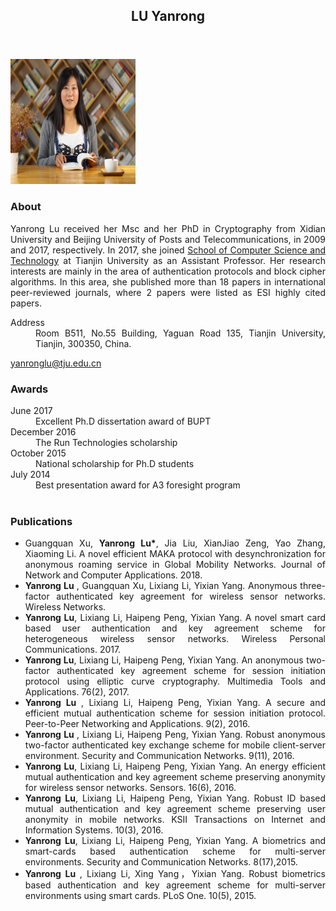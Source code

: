 <!DOCTYPE html>
<html lang="zh">
<head>
	<title>REN Dongwei</title>
</head>
<body>
<header>
<div class="container home" id="navigation">
<h2 id="name">LU Yanrong</h2>
</div>
</header>
<div class="container">
<div id="section1">
<p><img id="001" src="001.jpg
" height="200" width="200" alt="XXXXXX" /></p>
</div>
<div id="section2">
<h3>About</h3>
<p align="justify"> Yanrong Lu received her Msc and her PhD in Cryptography from Xidian University and Beijing University of Posts and Telecommunications, in 2009 and 2017, respectively. In 2017, she joined <a href="http://cs.tju.edu.cn/csweb/">School of Computer Science and Technology</a> at Tianjin University as an Assistant Professor. Her research interests are mainly in the area of authentication protocols and block cipher algorithms. In this area, she published more than 18 papers in international peer-reviewed journals, where 2 papers were listed as ESI highly cited papers. </p>
<dl class="cv">
<dt>Address</dt>
<dd>
<div align="justify">Room B511, No.55 Building,  Yaguan Road 135, Tianjin University,  Tianjin, 300350, China.</div>
</dd>
</dl>
<p> <a href="mailto:yanronglu@tju.edu.cn" id="email2">yanronglu@tju.edu.cn</a> </p>
<h3>Awards</h3>
<dl class="cv">
<dt> June 2017</dt>
<dd>
<div align="justify"> Excellent Ph.D dissertation award of BUPT </div>
</dd>
<dt> December 2016</dt>
<dd>
<div align="justify"> The Run Technologies scholarship </div>
</dd>
<dt> October 2015</dt>
<dd>
<div align="justify"> National scholarship for Ph.D students </div>
</dd>
<dt> July 2014</dt>
<dd>
<div align="justify"> Best presentation award for A3 foresight program </div>
</dd>
<dt></dt>
<dt>&nbsp;</dt>
</dl>
<h3>Publications</h3>
<ul class="cv">
<li>
<div align="justify"> Guangquan Xu, <strong>Yanrong Lu*</strong>, Jia Liu, XianJiao Zeng, Yao Zhang, Xiaoming Li. A novel efficient MAKA protocol with desynchronization for anonymous roaming service in Global Mobility Networks. Journal of Network and Computer Applications. 2018.</div>
</li>
<li>
<div align="justify"><strong> Yanrong Lu </strong>, Guangquan Xu, Lixiang Li, Yixian Yang. Anonymous three-factor authenticated key agreement for wireless sensor networks. Wireless Networks.
</div>
</li>
<li>
<div align="justify"><strong>Yanrong Lu</strong>, Lixiang Li, Haipeng Peng, Yixian Yang. A novel smart card based user authentication and key agreement scheme for heterogeneous wireless sensor networks. Wireless Personal Communications. 2017.
</div>
</li>
<li>
<div align="justify"><strong>Yanrong Lu</strong>, Lixiang Li, Haipeng Peng, Yixian Yang. An anonymous two-factor authenticated key agreement scheme for session initiation protocol using elliptic curve cryptography. Multimedia Tools and Applications. 76(2), 2017.
</div>
</li>
<li>
<div align="justify"><strong> Yanrong Lu </strong>, Lixiang Li, Haipeng Peng, Yixian Yang. A secure and efficient mutual authentication scheme for session initiation protocol. Peer-to-Peer Networking and Applications. 9(2), 2016.
</div>
</li>
<li>
<div align="justify"><strong> Yanrong Lu </strong>, Lixiang Li, Haipeng Peng, Yixian Yang. Robust anonymous two-factor authenticated key exchange scheme for mobile client-server environment. Security and Communication Networks. 9(11), 2016.
</div>
</li>
<li>
<div align="justify"><strong>Yanrong Lu</strong>, Lixiang Li, Haipeng Peng, Yixian Yang. An energy efficient mutual authentication and key agreement scheme preserving anonymity for wireless sensor networks. Sensors. 16(6), 2016.
</div>
</li>
<li>
<div align="justify"><strong>Yanrong Lu</strong>, Lixiang Li, Haipeng Peng, Yixian Yang. Robust ID based mutual authentication and key agreement scheme preserving user anonymity in mobile networks. KSII Transactions on Internet and Information Systems. 10(3), 2016.
</div>
</li>
<li>
<div align="justify"><strong>Yanrong Lu</strong>, Lixiang Li, Haipeng Peng, Yixian Yang. A biometrics and smart-cards based authentication scheme for multi-server environments. Security and Communication Networks. 8(17),2015.
</div>
</li>
<li>
<div align="justify"><strong>Yanrong Lu </strong>, Lixiang Li, Xing Yang，Yixian Yang. Robust biometrics based authentication and key agreement scheme for multi-server environments using smart cards. PLoS One. 10(5), 2015.
</div>
</li>
</ul>
<h3>&nbsp;</h3>
</div>
 
